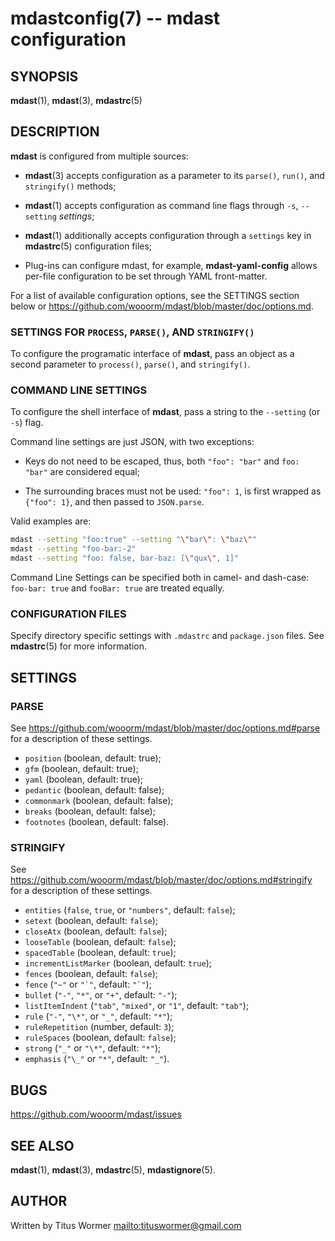 # mdastconfig(7) -- mdast configuration

## SYNOPSIS

**mdast**(1), **mdast**(3), **mdastrc**(5)

## DESCRIPTION

**mdast** is configured from multiple sources:

*   **mdast**(3) accepts configuration as a parameter to its `parse()`,
    `run()`, and `stringify()` methods;

*   **mdast**(1) accepts configuration as command line flags through
    `-s`, `--setting` _settings_;

*   **mdast**(1) additionally accepts configuration through a `settings`
    key in **mdastrc**(5) configuration files;

*   Plug-ins can configure mdast, for example, **mdast-yaml-config** allows
    per-file configuration to be set through YAML front-matter.

For a list of available configuration options, see the SETTINGS section
below or <https://github.com/wooorm/mdast/blob/master/doc/options.md>.

### SETTINGS FOR `PROCESS`, `PARSE()`, AND `STRINGIFY()`

To configure the programatic interface of **mdast**, pass an object as a
second parameter to `process()`, `parse()`, and `stringify()`.

### COMMAND LINE SETTINGS

To configure the shell interface of **mdast**, pass a string to the
`--setting` (or `-s`) flag.

Command line settings are just JSON, with two exceptions:

*   Keys do not need to be escaped, thus, both `"foo": "bar"` and
    `foo: "bar"` are considered equal;

*   The surrounding braces must not be used: `"foo": 1`, is first
    wrapped as `{"foo": 1}`, and then passed to `JSON.parse`.

Valid examples are:

```bash
mdast --setting "foo:true" --setting "\"bar\": \"baz\""
mdast --setting "foo-bar:-2"
mdast --setting "foo: false, bar-baz: [\"qux\", 1]"
```

Command Line Settings can be specified both in camel- and dash-case:
`foo-bar: true` and `fooBar: true` are treated equally.

### CONFIGURATION FILES

Specify directory specific settings with `.mdastrc` and `package.json`
files.  See **mdastrc**(5) for more information.

## SETTINGS

### PARSE

See <https://github.com/wooorm/mdast/blob/master/doc/options.md#parse>
for a description of these settings.

*   `position` (boolean, default: true);
*   `gfm` (boolean, default: true);
*   `yaml` (boolean, default: true);
*   `pedantic` (boolean, default: false);
*   `commonmark` (boolean, default: false);
*   `breaks` (boolean, default: false);
*   `footnotes` (boolean, default: false).

### STRINGIFY

See <https://github.com/wooorm/mdast/blob/master/doc/options.md#stringify>
for a description of these settings.

*   `entities` (`false`, `true`, or `"numbers"`, default: `false`);
*   `setext` (boolean, default: `false`);
*   `closeAtx` (boolean, default: `false`);
*   `looseTable` (boolean, default: `false`);
*   `spacedTable` (boolean, default: `true`);
*   `incrementListMarker` (boolean, default: `true`);
*   `fences` (boolean, default: `false`);
*   `fence` (`"~"` or ``"`"``, default: ``"`"``);
*   `bullet` (`"-"`, `"*"`, or `"+"`, default: `"-"`);
*   `listItemIndent` (`"tab"`, `"mixed"`, or `"1"`, default: `"tab"`);
*   `rule` (`"-"`, `"\*"`, or `"_"`, default: `"*"`);
*   `ruleRepetition` (number, default: `3`);
*   `ruleSpaces` (boolean, default: `false`);
*   `strong` (`"_"` or `"\*"`, default: `"*"`);
*   `emphasis` (`"\_"` or `"*"`, default: `"_"`).

## BUGS

<https://github.com/wooorm/mdast/issues>

## SEE ALSO

**mdast**(1), **mdast**(3), **mdastrc**(5), **mdastignore**(5).

## AUTHOR

Written by Titus Wormer <mailto:tituswormer@gmail.com>
